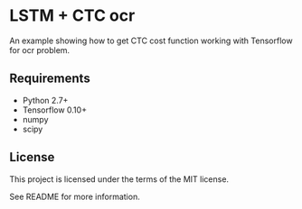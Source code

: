 # LSTM + CTC ocr

An example showing how to get CTC cost function working with Tensorflow for ocr problem.

## Requirements

- Python 2.7+
- Tensorflow 0.10+
- numpy
- scipy

## License

This project is licensed under the terms of the MIT license.

See README for more information.
